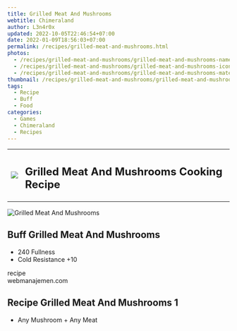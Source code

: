 ```yaml
---
title: Grilled Meat And Mushrooms
webtitle: Chimeraland
author: L3n4r0x
updated: 2022-10-05T22:46:54+07:00
date: 2022-01-09T18:56:03+07:00
permalink: /recipes/grilled-meat-and-mushrooms.html
photos:
  - /recipes/grilled-meat-and-mushrooms/grilled-meat-and-mushrooms-name.webp
  - /recipes/grilled-meat-and-mushrooms/grilled-meat-and-mushrooms-icon.webp
  - /recipes/grilled-meat-and-mushrooms/grilled-meat-and-mushrooms-material.webp
thumbnail: /recipes/grilled-meat-and-mushrooms/grilled-meat-and-mushrooms-icon.webp
tags:
  - Recipe
  - Buff
  - Food
categories:
  - Games
  - Chimeraland
  - Recipes
---
```


<section id="bootstrap-wrapper"><link rel="stylesheet" href="https://cdn.statically.io/gh/dimaslanjaka/Web-Manajemen/40ac3225/css/bootstrap-4.5-wrapper.css"/><div class="row mb-2"><div class="col-md-12 mb-2"><table class="table" id="post-info"><tbody><tr><td><img class="d-inline-block me-2" src="/chimeraland/recipes/grilled-meat-and-mushrooms/grilled-meat-and-mushrooms-icon.webp" width="auto" height="auto"/></td><td><h1 class="fs-5">Grilled Meat And Mushrooms Cooking Recipe</h1></td></tr></tbody></table></div></div><div class="card mb-2"><div class="row g-0"><div class="col-sm-4 position-relative mb-2"><img src="/chimeraland/recipes/grilled-meat-and-mushrooms/grilled-meat-and-mushrooms-material.webp" class="card-img fit-cover w-100 h-100" alt="Grilled Meat And Mushrooms" data-fancybox="true"/></div><div class="col-sm-8 mb-2"><div class="card-body"><h2 class="card-title fs-5">Buff Grilled Meat And Mushrooms</h2><div class="card-text"><ul><li>240 Fullness</li><li>Cold Resistance +10</li></ul></div><span class="badge rounded-pill bg-dark">recipe</span></div><div class="card-footer text-end text-muted">webmanajemen.com</div></div></div></div><div class="row mb-2"><div class="col-12 col-lg-6 recipe-item mb-2"><div class="card"><div class="card-body"><h2 class="card-title fs-5">Recipe Grilled Meat And Mushrooms 1</h2><div class="card-text"><ul><li>Any Mushroom<span> + </span>Any Meat</li></ul></div></div></div></div></div></section>